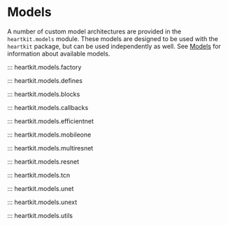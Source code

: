 # Models

A number of custom model architectures are provided in the `heartkit.models` module. These models are designed to be used with the `heartkit` package, but can be used independently as well. See [Models](../models/index.md) for information about available models.

::: heartkit.models.factory

::: heartkit.models.defines

::: heartkit.models.blocks

::: heartkit.models.callbacks

::: heartkit.models.efficientnet

::: heartkit.models.mobileone

::: heartkit.models.multiresnet

::: heartkit.models.resnet

::: heartkit.models.tcn

::: heartkit.models.unet

::: heartkit.models.unext

::: heartkit.models.utils
